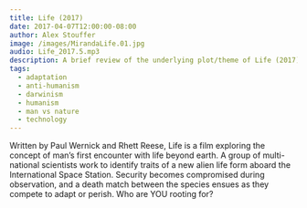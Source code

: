 ```yaml
---
title: Life (2017)
date: 2017-04-07T12:00:00-08:00
author: Alex Stouffer
image: /images/MirandaLife.01.jpg
audio: Life_2017.5.mp3
description: A brief review of the underlying plot/theme of Life (2017)
tags: 
  - adaptation
  - anti-humanism
  - darwinism
  - humanism
  - man vs nature
  - technology
---
```

Written by Paul Wernick and Rhett Reese, Life is a film exploring the concept of man’s first encounter with life beyond earth. A group of multi-national scientists work to identify traits of a new alien life form aboard the International Space Station. Security becomes compromised during observation, and a death match between the species ensues as they compete to adapt or perish. Who are YOU rooting for?